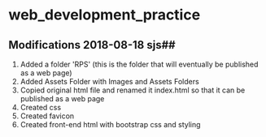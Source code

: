 # web_development_practice

## Modifications 2018-08-18 sjs##
1. Added a folder 'RPS' (this is the folder that will eventually be published as a web page)
2. Added Assets Folder with Images and Assets Folders
3. Copied original html file and renamed it index.html so that it can be published as a web page
4. Created css
5. Created favicon
6. Created front-end html with bootstrap css and styling 